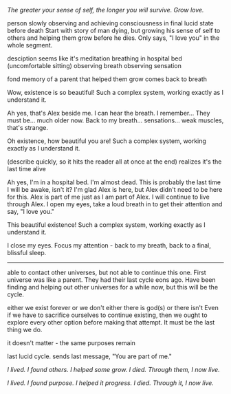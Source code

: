 *The greater your sense of self, the longer you will survive. Grow love.*

person slowly observing and achieving consciousness in final lucid state before death 
Start with story of man dying, but growing his sense of self to others and helping them grow before he dies.
Only says, "I love you" in the whole segment.


desciption seems like it's meditation
breathing in hospital bed (uncomfortable sitting)
observing breath
observing sensation

fond memory of a parent that helped them grow
comes back to breath

Wow, existence is so beautiful! Such a complex system, working exactly as I understand it.

Ah yes, that's Alex beside me. I can hear the breath. I remember... They must be... much older now. Back to my breath... sensations... weak muscles, that's strange.

Oh existence, how beautiful you are! Such a complex system, working exactly as I understand it.

(describe quickly, so it hits the reader all at once at the end)
realizes it's the last time alive

Ah yes, I'm in a hospital bed. I'm almost dead. This is probably the last time I will be awake, isn't it? I'm glad Alex is here, but Alex didn't need to be here for this. Alex is part of me just as I am part of Alex. I will continue to live through Alex. I open my eyes, take a loud breath in to get their attention and say, "I love you."

This beautiful existence! Such a complex system, working exactly as I understand it.

I close my eyes. Focus my attention - back to my breath, back to a final, blissful sleep.

---

able to contact other universes, but not able to continue this one. First universe was like a parent. They had their last cycle eons ago. Have been finding and helping out other universes for a while now, but this will be the cycle.

either we exist forever or we don't
either there is god(s) or there isn't
Even if we have to sacrifice ourselves to continue existing, then we ought to explore every other option before making that attempt. It must be the last thing we do. 

it doesn't matter - the same purposes remain

last lucid cycle. sends last message, "You are part of me."

*I lived. I found others. I helped some grow. I died. Through them, I now live.*

*I lived. I found purpose. I helped it progress. I died. Through it, I now live.*

